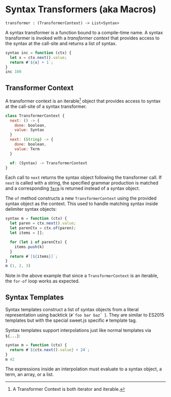 # Syntax Transformers (aka Macros)

```
transformer : (TransformerContext) -> List<Syntax>
```

A syntax transformer is a function bound to a compile-time name. A syntax transformer is invoked with a *transformer context* that provides access to the syntax at the call-site and returns a list of syntax.

```js
syntax inc = function (ctx) {
  let x = ctx.next().value;
  return #`${x} + 1`;
}
inc 100
```

## Transformer Context

A transformer context is an iterable[^1] object that provides access to syntax at the call-site of a syntax transformer.

```js
class TransformerContext {
  next: () -> {
    done: boolean,
    value: Syntax
  }
  next: (String) -> {
    done: boolean,
    value: Term
  }

  of: (Syntax) -> TransformerContext
}
```

Each call to `next` returns the syntax object following the transformer call. If `next` is called with a string, the specified grammar production is matched and a corresponding [`Term`](terms.md) is returned instead of a syntax object.

The `of` method constructs a new `TransformerContext` using the provided syntax object as the context. This used to handle matching syntax inside delimiter syntax objects:

```js
syntax m = function (ctx) {
  let paren = ctx.next().value;
  let parenCtx = ctx.of(paren);
  let items = [];

  for (let i of parenCtx) {
    items.push(k)
  }
  return #`[${items}]`;
}
m (1, 2, 3)
```

Note in the above example that since a `TransformerContext` is an iterable, the `for-of` loop works as expected.

## Syntax Templates

Syntax templates construct a list of syntax objects from a literal representation using backtick (``#`foo bar baz` ``). They are similar to ES2015 templates but with the special sweet.js specific `#` template tag.

Syntax templates support interpolations just like normal templates via `${...}`:

```js
syntax m = function (ctx) {
  return #`${ctx.next().value} + 24`;
}
m 42
```

The expressions inside an interpolation must evaluate to a syntax object, a term, an array, or a list.

[^1]: A Transformer Context is both iterator and iterable.
